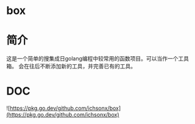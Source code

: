 # box

# 简介 
这是一个简单的搜集成日golang编程中较常用的函数项目。可以当作一个工具箱。
会在往后不断添加新的工具，并完善已有的工具。

# DOC
![https://pkg.go.dev/github.com/ichsonx/box](https://pkg.go.dev/github.com/ichsonx/box)